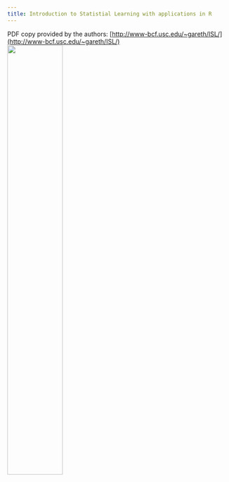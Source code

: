 ```yaml
---
title: Introduction to Statistial Learning with applications in R
---
```

PDF copy provided by the authors:
[http://www-bcf.usc.edu/~gareth/ISL/](http://www-bcf.usc.edu/~gareth/ISL/)
<img src="http://www-bcf.usc.edu/~gareth/ISL/ISL%20Cover%202.jpg" width=50% />
